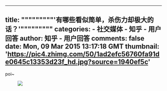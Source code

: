 
---
title: """""""""'有哪些看似简单，杀伤力却极大的话？'"""""""""
categories: 
    - 社交媒体
    - 知乎 - 用户回答
author: 知乎 - 用户回答
comments: false
date: Mon, 09 Mar 2015 13:17:18 GMT
thumbnail: 'https://pic4.zhimg.com/50/1ad2efc56760fa91de0645c13353d23f_hd.jpg?source=1940ef5c'
---

<div>   
poi~<figure><img data-rawheight="493" data-rawwidth="480" src="https://pic4.zhimg.com/50/1ad2efc56760fa91de0645c13353d23f_hd.jpg?source=1940ef5c" class="origin_image zh-lightbox-thumb lazy" data-original="https://pic1.zhimg.com/1ad2efc56760fa91de0645c13353d23f_r.jpg?source=1940ef5c" data-actualsrc="https://pic4.zhimg.com/50/1ad2efc56760fa91de0645c13353d23f_hd.jpg?source=1940ef5c" referrerpolicy="no-referrer"></figure>  
</div>
            